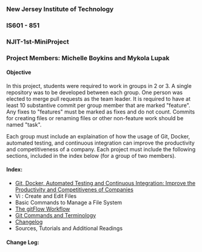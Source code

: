 

### New Jersey Institute of Technology
### IS601 - 851
### NJIT-1st-MiniProject
### Project Members: Michelle Boykins and Mykola Lupak
#### Objective
In this project, students were required to work in groups in 2 or 3. A single repository was to be developed between each group. One person was elected to merge  pull requests as the team leader. It is required to have at least 10 substantive commit per group member that are marked "feature". Any fixes to "features" must be marked as fixes and do not count.  Commits for creating files or renaming files or other non-feature work should be named "task".  

Each group must include an explaination of how the usage of Git, Docker, automated testing, and continuous integration can improve the productivity and competitiveness of a company.  Each project must include the following sections, included in the index below (for a group of two members).

#### Index:
* [Git, Docker, Automated Testing and Continuous Integration: Improve the Productivity and Competitivenes of Companies](/automated.md)
* Vi : Create and Edit Files 
* Basic Commands to Manage a File System
* [The gitFlow Workflow](/gitflow_1.md)
* [Git Commands and Terminology](/repository.md)
* <a href="#changelog">Changelog</a> 
* Sources, Tutorials and Additional Readings 


#### Change Log:
